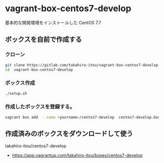 # vagrant-box-centos7-develop

基本的な開発環境をインストールした CentOS 7.7

## ボックスを自前で作成する

### クローン

```bash
git clone https://gitlab.com/takahiro-itou/vagrant-box-centos7-develop.git
cd  vagrant-box-centos7-develop
```

### ボックス作成

```bash
./setup.sh
```

### 作成したボックスを登録する。

```bash
vagrant box add  --name <yourname>/centos7-develop  centos7-develop.box
```

## 作成済みのボックスをダウンロードして使う

takahiro-itou/centos7-develop
- https://app.vagrantup.com/takahiro-itou/boxes/centos7-develop

